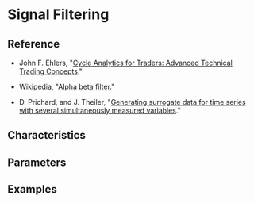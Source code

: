 # Signal Filtering

## Reference

- John F. Ehlers, "[Cycle Analytics for Traders: Advanced Technical Trading Concepts](http://www.mesasoftware.com/ehlers_books.htm)."

- Wikipedia, "[Alpha beta filter](https://en.wikipedia.org/wiki/Alpha_beta_filter)."

- D. Prichard, and J. Theiler, "[Generating surrogate data for time series with several simultaneously measured variables](https://journals.aps.org/prl/abstract/10.1103/PhysRevLett.73.951)."

## Characteristics

## Parameters

## Examples
